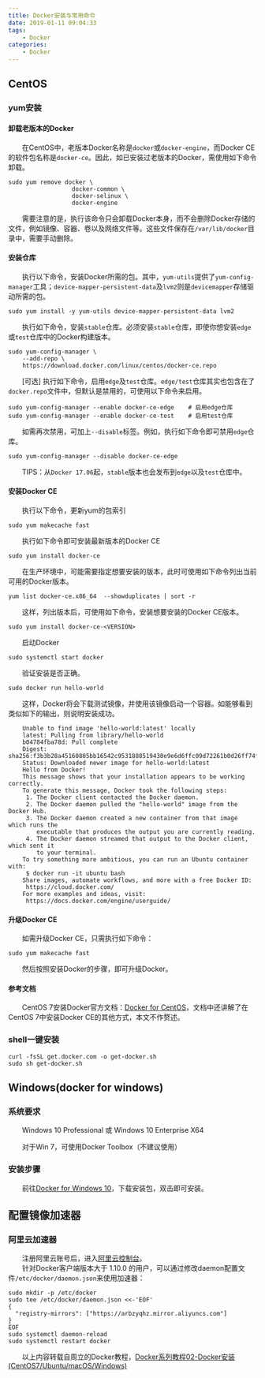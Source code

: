 ```yaml
---
title: Docker安装与常用命令
date: 2019-01-11 09:04:33
tags:
    - Docker
categories:
    - Docker
---
```

## CentOS
### yum安装
#### 卸载老版本的Docker
　　在CentOS中，老版本Docker名称是`docker`或`docker-engine`，而Docker CE的软件包名称是`docker-ce`。因此，如已安装过老版本的Docker，需使用如下命令卸载。  
```
sudo yum remove docker \
                  docker-common \
                  docker-selinux \
                  docker-engine
```
　　需要注意的是，执行该命令只会卸载Docker本身，而不会删除Docker存储的文件，例如镜像、容器、卷以及网络文件等。这些文件保存在`/var/lib/docker`目录中，需要手动删除。
<!-- more -->
#### 安装仓库
　　执行以下命令，安装Docker所需的包。其中，`yum-utils`提供了`yum-config-manager`工具；`device-mapper-persistent-data`及`lvm2`则是`devicemapper`存储驱动所需的包。
```
sudo yum install -y yum-utils device-mapper-persistent-data lvm2
```
　　执行如下命令，安装`stable`仓库。必须安装`stable`仓库，即使你想安装`edge`或`test`仓库中的Docker构建版本。
```
sudo yum-config-manager \
    --add-repo \
    https://download.docker.com/linux/centos/docker-ce.repo
```
　　[可选] 执行如下命令，启用`edge`及`test`仓库。`edge/test`仓库其实也包含在了`docker.repo`文件中，但默认是禁用的，可使用以下命令来启用。
```
sudo yum-config-manager --enable docker-ce-edge    # 启用edge仓库
sudo yum-config-manager --enable docker-ce-test    # 启用test仓库
```
　　如需再次禁用，可加上`--disable`标签。例如，执行如下命令即可禁用`edge`仓库。
```
sudo yum-config-manager --disable docker-ce-edge
```
　　TIPS：从`Docker 17.06`起，`stable`版本也会发布到`edge`以及`test`仓库中。

#### 安装Docker CE

　　执行以下命令，更新yum的包索引
```
sudo yum makecache fast
```
　　执行如下命令即可安装最新版本的Docker CE
```
sudo yum install docker-ce
```
　　在生产环境中，可能需要指定想要安装的版本，此时可使用如下命令列出当前可用的Docker版本。
```
yum list docker-ce.x86_64  --showduplicates | sort -r
```
　　这样，列出版本后，可使用如下命令，安装想要安装的Docker CE版本。
```
sudo yum install docker-ce-<VERSION>
```
　　启动Docker
```
sudo systemctl start docker
```
　　验证安装是否正确。
```
sudo docker run hello-world
```
　　这样，Docker将会下载测试镜像，并使用该镜像启动一个容器。如能够看到类似如下的输出，则说明安装成功。
```
    Unable to find image 'hello-world:latest' locally
    latest: Pulling from library/hello-world
    b04784fba78d: Pull complete
    Digest: sha256:f3b3b28a45160805bb16542c9531888519430e9e6d6ffc09d72261b0d26ff74f
    Status: Downloaded newer image for hello-world:latest
    Hello from Docker!
    This message shows that your installation appears to be working correctly.
    To generate this message, Docker took the following steps:
     1. The Docker client contacted the Docker daemon.
     2. The Docker daemon pulled the "hello-world" image from the Docker Hub.
     3. The Docker daemon created a new container from that image which runs the
        executable that produces the output you are currently reading.
     4. The Docker daemon streamed that output to the Docker client, which sent it
        to your terminal.
    To try something more ambitious, you can run an Ubuntu container with:
     $ docker run -it ubuntu bash
    Share images, automate workflows, and more with a free Docker ID:
     https://cloud.docker.com/
    For more examples and ideas, visit:
     https://docs.docker.com/engine/userguide/
```
#### 升级Docker CE

　　如需升级Docker CE，只需执行如下命令：
```
sudo yum makecache fast
```
　　然后按照安装Docker的步骤，即可升级Docker。
#### 参考文档

　　CentOS 7安装Docker官方文档：[Docker for CentOS](https://docs.docker.com/install/linux/docker-ce/centos/)，文档中还讲解了在CentOS 7中安装Docker CE的其他方式，本文不作赘述。
### shell一键安装
```
curl -fsSL get.docker.com -o get-docker.sh
sudo sh get-docker.sh
```
## Windows(docker for windows)
### 系统要求

　　Windows 10 Professional 或 Windows 10 Enterprise X64

　　对于Win 7，可使用Docker Toolbox（不建议使用）
### 安装步骤
　　前往[Docker for Windows 10](https://hub.docker.com/editions/community/docker-ce-desktop-windows)，下载安装包，双击即可安装。
## 配置镜像加速器
### 阿里云加速器
　　注册阿里云账号后，进入[阿里云控制台](https://cr.console.aliyun.com/#/accelerator)。  
　　针对Docker客户端版本大于 1.10.0 的用户，可以通过修改daemon配置文件`/etc/docker/daemon.json`来使用加速器：  
```
sudo mkdir -p /etc/docker
sudo tee /etc/docker/daemon.json <<-'EOF'
{
  "registry-mirrors": ["https://arbzyqhz.mirror.aliyuncs.com"]
}
EOF
sudo systemctl daemon-reload
sudo systemctl restart docker
```
　　以上内容转载自周立的Docker教程，[Docker系列教程02-Docker安装(CentOS7/Ubuntu/macOS/Windows)](http://www.itmuch.com/docker/02-docker-install/)